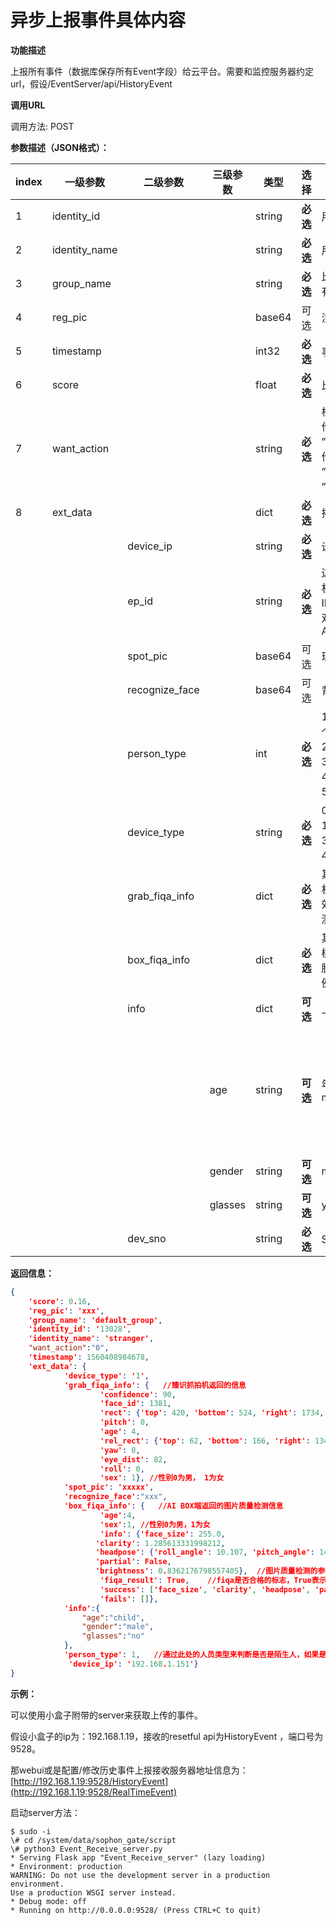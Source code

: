 # 异步上报事件具体内容

**功能描述**

上报所有事件（数据库保存所有Event字段）给云平台。需要和监控服务器约定url，假设/EventServer/api/HistoryEvent

**调用URL**

调用方法: POST

**参数描述（JSON格式）：**

| **index** | **一级参数**  | **二级参数**   | **三级参数** | 类型   | **选择** | **说明**                                                     |  举例                    |
| --------- | ------------- | -------------- | ------ | -------- | ------------------------------------------------------------ | ----------------------------------------------------- | --------- |
| 1         | identity_id   |                |                | string | **必选** | 用户编号                                                     | "13435454"                                            |
| 2         | identity_name |                |                | string | **必选** | 用户名称                                                     | "Tom"                                                 |
| 3         | group_name    |                |                | string | **必选** | 比对的group name，如果没有group_name返回group_id             | "default_group"                                       |
| 4         | reg_pic       |                |                | base64 | 可选     | 注册的人脸底库，可配置去除                                   |                                                       |
| 5         | timestamp     |                |                | int32  | **必选** | 事件发生的时间戳                                             | 1565771454932                                         |
| 6         | score         |                |                | float  | **必选** | 比对的分数                                                   | 0.23                                                  |
| 7 | want_action | | | string | **必选** | 根据该字段判断需要进行的操作：<br />”0“：默认值， 不进行额外操作。<br />”1001“：新的陌生人注册。<br />”1002“：人脸注册底库更新。 | ”0“ |
| 8        | ext_data      |                |                | dict   | **必选** | 拓展数据字段，可迭代添加                                     |                                                       |
|           |               | device_ip      |       | string | **必选** | 设备ip                                                       | "192.168.1.101"                                       |
|           |               | ep_id          |           | string | **必选** | 边缘节点ID，是指SE3 AI迷你机连接的采集设备的ID。<br />ID：dev_sno和IP的组合，用双下划线做连接。举例：AKOPKKKKK__192.168.1.25 | "3714be15-09b3-41ec-b9ce-62b668e5fa32__192.168.1.101" |
|           |               | spot_pic       |        | base64 | 可选 | 现场照片                                   |                                                       |
| | | recognize_face |  | base64 | 可选 | 背景图中的每张人脸图 | |
|           |               | person_type    |     | int    | **必选** | 1:员工（默认为员工，包括这个字段不存在的情况）<br />2: 访客<br />3: 黑名单<br />4：陌生人<br />5：VIP | 1                                                     |
|           |               | device_type    |     | string | **必选** | 0：闸机，<br />1：抓拍机 <br />3：IPC 动态 <br />4：门禁 | 0                                                     |
|           |               | grab_fiqa_info |  | dict   | **必选** | 其他设备模式内容为空（抓拍机模式下只有臻识抓拍机有效），返回抓拍机得人脸质量检测结果，详细请看示例 | {}                                                    |
|           |               | box_fiqa_info  |   | dict   | **必选** | 其他设备模式内容为空(抓拍机模式有值)，返回AI BOX得人脸质量检测结果，详细请看示例 | {}                                                    |
| | | info |  | dict | **可选** | 上传人脸属性等 | {} |
| | |  | age | string | **可选** | 年龄,  child / juvenile / youth / middle-aged /aged | 0   <   age < 6:   儿童，child<br />6 <=  age < 18 : 少年，juvenile****<br />18 <= age < 40: 青年，youth<br /><br />40 <= age < 65: 中年，middle-aged<br /><br />65 <= age       :  老年，aged**** |
| | |  | gender | string | **可选** | male/female |  |
| | |  | glasses | string | **可选** | yes/no |  |
|           |               | dev_sno        |         | string | **必选** | SE3 AI迷你机唯一标识授权码                                   |                                                       |



**返回信息：**

```json
{
	'score': 0.16, 
	'reg_pic': 'xxx', 
	'group_name': 'default_group', 
	'identity_id': '13028', 
	'identity_name': 'stranger', 
    "want_action":"0",
	'timestamp': 1560408984678, 
	'ext_data': {
			'device_type': '1', 
			'grab_fiqa_info': {   //臻识抓拍机返回的信息
					'confidence': 90, 
					'face_id': 1381, 
					'rect': {'top': 420, 'bottom': 524, 'right': 1734, 'left': 1652}, 
					'pitch': 0, 
					'age': 4, 
					'rel_rect': {'top': 62, 'bottom': 166, 'right': 134, 'left': 52}, 
					'yaw': 0, 
					'eye_dist': 82, 
					'roll': 0, 
					'sex': 1}, //性别0为男， 1为女
			'spot_pic': 'xxxxx', 
        	'recognize_face':"xxx",
			'box_fiqa_info': {   //AI BOX端返回的图片质量检测信息
					'age':4,
					'sex':1, //性别0为男，1为女
					'info': {'face_size': 255.0, 
                   'clarity': 1.285613331998212, 
                   'headpose': {'roll_angle': 10.107, 'pitch_angle': 14.413, 'yaw_angle': 7.326},
                   'partial': False, 
                   'brightness': 0.8362176798557405},  //图片质量检测的参数
					'fiqa_result': True,    //fiqa是否合格的标志，True表示图片质量比较好
					'success': ['face_size', 'clarity', 'headpose', 'partial', 'brightness'], 
					'fails': []}, 
            'info':{
                "age":"child",
                "gender":"male",
                "glasses":"no"
            },
			'person_type': 1,   //通过此处的人员类型来判断是否是陌生人，如果是person_type为4， 则是陌生人，且fiqa_result为False，则说明陌生人的图片质量不是很好，不能进行再次下发注册
			 'device_ip': '192.168.1.151'}
}
```

**示例：**

可以使用小盒子附带的server来获取上传的事件。

假设小盒子的ip为：192.168.1.19，接收的resetful api为HistoryEvent ，端口号为9528。

那webui或是配置/修改历史事件上报接收服务器地址信息为：[http://192.168.1.19:9528/HistoryEvent](http://192.168.1.19:9528/RealTimeEvent)

启动server方法：

```shell
$ sudo -i
\# cd /system/data/sophon_gate/script
\# python3 Event_Receive_server.py
* Serving Flask app "Event_Receive_server" (lazy loading)
* Environment: production
WARNING: Do not use the development server in a production environment.
Use a production WSGI server instead.
* Debug mode: off
* Running on http://0.0.0.0:9528/ (Press CTRL+C to quit)
```

